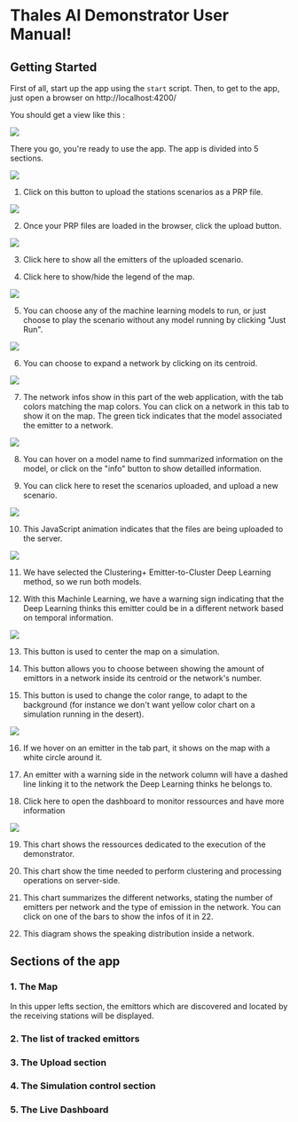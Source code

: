# Thales AI Demonstrator User Manual!

## Getting Started

First of all, start up the app using the `start` script. Then, to get to the app, just open a browser on http://localhost:4200/

You should get a view like this :

<img src="./assets/welcome_screen.png" />

There you go, you're ready to use the app. The app is divided into 5 sections.

<img src="./assets/Capture1.png" />

1. Click on this button to upload the stations scenarios as a PRP file.

<img src="./assets/Capture2.png" />

2. Once your PRP files are loaded in the browser, click the upload button.

<img src="./assets/Capture3.png" />

3. Click here to show all the emitters of the uploaded scenario.

4. Click here to show/hide the legend of the map.

<img src="./assets/Capture4.png" />

5. You can choose any of the machine learning models to run, or just choose to play the scenario without any model running by clicking "Just Run".

<img src="./assets/Capture6.png" />

6. You can choose to expand a network by clicking on its centroid.

<img src="./assets/Capture7.png" />

7. The network infos show in this part of the web application, with the tab colors matching the map colors. You can click on a network in this tab to show it on the map. The green tick indicates that the model associated the emitter to a network.

<img src="./assets/Capture8.png" />

8. You can hover on a model name to find summarized information on the model, or click on the "info" button to show detailled information.

9. You can click here to reset the scenarios uploaded, and upload a new scenario.

<img src="./assets/Capture9.png" />

10. This JavaScript animation indicates that the files are being uploaded to the server.

<img src="./assets/Capture10.png" />

11. We have selected the Clustering+ Emitter-to-Cluster Deep Learning method, so we  run both models.

12. With this Machinle Learning, we have a warning sign indicating that the Deep Learning thinks this emitter could be in a different network based on temporal information.

<img src="./assets/Capture11.png" />

13. This button is used to center the map on a simulation.

14. This button allows you to choose between showing the amount of emittors in a network inside its centroid or the network's number.

15. This button is used to change the color range, to adapt to the background (for instance we don't want yellow color chart on a simulation running in the desert).

<img src="./assets/Capture12.png" />

16. If we hover on an emitter in the tab part, it shows on the map with a white circle around it.

17. An emitter with a warning side in the network column will have a dashed line linking it to the network the Deep Learning thinks he belongs to.

18. Click here to open the dashboard to monitor ressources and have more information

<img src="./assets/Capture13.png" />

19. This chart shows the ressources dedicated to the execution of the demonstrator.

20. This chart show the time needed to perform clustering and processing operations on server-side.

21. This chart summarizes the different networks, stating the number of emitters per network and the type of emission in the network. You can click on one of the bars to show the infos of it in 22. 

22. This diagram shows the speaking distribution inside a network. 

## Sections of the app

### 1. The Map

In this upper lefts section, the emittors which are discovered and located by the receiving stations will be displayed.
 


### 2. The list of tracked emittors


### 3. The Upload section


### 4. The Simulation control section


### 5. The Live Dashboard




